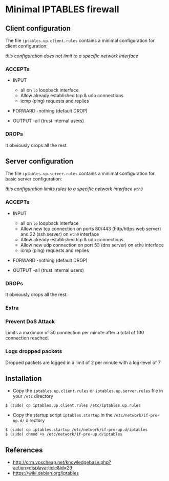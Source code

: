 # Minimal IPTABLES firewall

## Client configuration

The file `iptables.up.client.rules` contains a minimal configuration for client configuration:

_this configuration does not limit to a specific network interface_

### ACCEPTs

- INPUT
  - all on `lo` loopback interface
  - Allow already established tcp & udp connections
  - icmp (ping) requests and replies

- FORWARD
  -nothing (default DROP)

- OUTPUT
  -all (trust internal users)

### DROPs

It obviously drops all the rest.

## Server configuration

The file `iptables.up.server.rules` contains a minimal configuration for basic server configuration:

_this configuration limits rules to a specific network interface `eth0`_

### ACCEPTs

- INPUT
  - all on `lo` loopback interface
  - Allow new tcp connection on ports 80/443 (http/https web server) and 22 (ssh server) on `eth0` interface
  - Allow already established tcp & udp connections
  - Allow new udp connection on port 53 (dns server) on `eth0` interface
  - icmp (ping) requests and replies

- FORWARD
  -nothing (default DROP)

- OUTPUT
  -all (trust internal users)

### DROPs

It obviously drops all the rest.

### Extra

### Prevent DoS Attack

Limits a maximum of 50 connection per minute after a total of 100 connection reached. 

### Logs dropped packets

Dropped packets are logged in a limit of 2 per minute with a log-level of 7

## Installation

- Copy the `iptables.up.client.rules` or `iptables.up.server.rules` file in your `/etc` directory

```
$ (sudo) cp iptables.up.client.rules /etc/iptables.up.rules
```

- Copy the startup script `iptables.startup` in the `/etc/network/if-pre-up.d/` directory

```
$ (sudo) cp iptables.startup /etc/network/if-pre-up.d/iptables
$ (sudo) chmod +x /etc/network/if-pre-up.d/iptables
```


## References

- http://crm.vpscheap.net/knowledgebase.php?action=displayarticle&id=29
- https://wiki.debian.org/iptables

